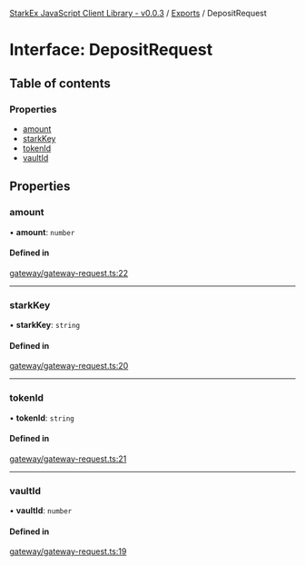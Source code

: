 [StarkEx JavaScript Client Library - v0.0.3](../README.md) / [Exports](../modules.md) / DepositRequest

# Interface: DepositRequest

## Table of contents

### Properties

- [amount](DepositRequest.md#amount)
- [starkKey](DepositRequest.md#starkkey)
- [tokenId](DepositRequest.md#tokenid)
- [vaultId](DepositRequest.md#vaultid)

## Properties

### amount

• **amount**: `number`

#### Defined in

[gateway/gateway-request.ts:22](https://github.com/starkware-libs/starkex-js/blob/beb0349/src/lib/gateway/gateway-request.ts#L22)

---

### starkKey

• **starkKey**: `string`

#### Defined in

[gateway/gateway-request.ts:20](https://github.com/starkware-libs/starkex-js/blob/beb0349/src/lib/gateway/gateway-request.ts#L20)

---

### tokenId

• **tokenId**: `string`

#### Defined in

[gateway/gateway-request.ts:21](https://github.com/starkware-libs/starkex-js/blob/beb0349/src/lib/gateway/gateway-request.ts#L21)

---

### vaultId

• **vaultId**: `number`

#### Defined in

[gateway/gateway-request.ts:19](https://github.com/starkware-libs/starkex-js/blob/beb0349/src/lib/gateway/gateway-request.ts#L19)

